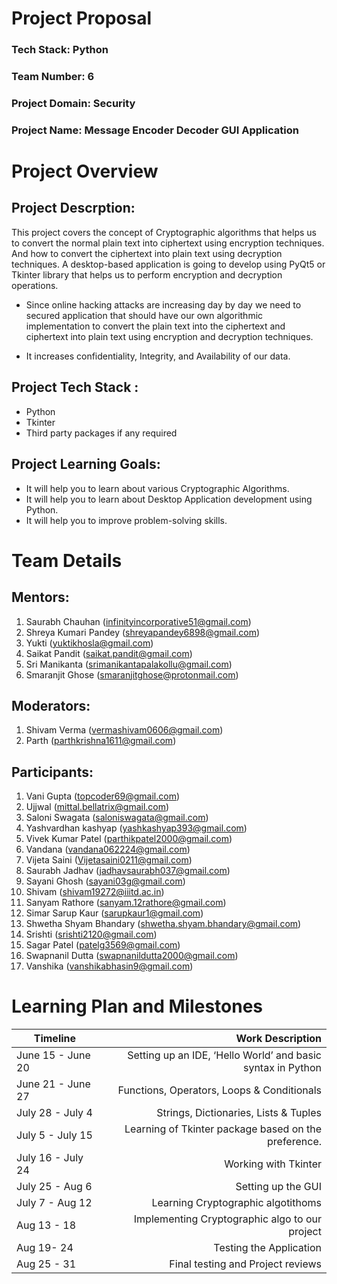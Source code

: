 # Project Proposal

### Tech Stack: Python

### Team Number: 6

### Project Domain: Security

### Project Name: Message Encoder Decoder GUI Application

# Project Overview

## Project Descrption:

This project covers the concept of Cryptographic algorithms that helps us to convert the normal plain text into ciphertext using encryption techniques. And how to convert the ciphertext into plain text using decryption techniques. A desktop-based application is going to develop using PyQt5 or Tkinter library that helps us to perform encryption and decryption operations.

- Since online hacking attacks are increasing day by day we need to secured application that should have our own algorithmic
  implementation to convert the plain text into the ciphertext and ciphertext into plain text using encryption and decryption techniques.

* It increases confidentiality, Integrity, and Availability of our data.

## Project Tech Stack :

- Python
- Tkinter
- Third party packages if any required

## Project Learning Goals:

- It will help you to learn about various Cryptographic Algorithms.
- It will help you to learn about Desktop Application development using Python.
- It will help you to improve problem-solving skills.

# Team Details

## Mentors:

1. Saurabh Chauhan (infinityincorporative51@gmail.com)
2. Shreya Kumari Pandey (shreyapandey6898@gmail.com)
3. Yukti (yuktikhosla@gmail.com)
4. Saikat Pandit (saikat.pandit@gmail.com)
5. Sri Manikanta (srimanikantapalakollu@gmail.com)
6. Smaranjit Ghose (smaranjitghose@protonmail.com)

## Moderators:

1. Shivam Verma (vermashivam0606@gmail.com)
2. Parth (parthkrishna1611@gmail.com)

## Participants:

1. Vani Gupta (topcoder69@gmail.com)
2. Ujjwal (mittal.bellatrix@gmail.com)
3. Saloni Swagata (saloniswagata@gmail.com)
4. Yashvardhan kashyap (yashkashyap393@gmail.com)
5. Vivek Kumar Patel (parthikpatel2000@gmail.com)
6. Vandana (vandana062224@gmail.com)
7. Vijeta Saini (Vijetasaini0211@gmail.com)
8. Saurabh Jadhav (jadhavsaurabh037@gmail.com)
9. Sayani Ghosh (sayani03g@gmail.com)
10. Shivam (shivam19272@iiitd.ac.in)
11. Sanyam Rathore (sanyam.12rathore@gmail.com)
12. Simar Sarup Kaur (sarupkaur1@gmail.com)
13. Shwetha Shyam Bhandary (shwetha.shyam.bhandary@gmail.com)
14. Srishti (srishti2120@gmail.com)
15. Sagar Patel (patelg3569@gmail.com)
16. Swapnanil Dutta (swapnanildutta2000@gmail.com)
17. Vanshika (vanshikabhasin9@gmail.com)

# Learning Plan and Milestones

| Timeline          |                                            Work Description |
| ----------------- | ----------------------------------------------------------: |
| June 15 - June 20 | Setting up an IDE, ‘Hello World’ and basic syntax in Python |
| June 21 - June 27 |                  Functions, Operators, Loops & Conditionals |
| July 28 - July 4  |                       Strings, Dictionaries, Lists & Tuples |
| July 5 - July 15  |        Learning of Tkinter package based on the preference. |
| July 16 - July 24 |                                        Working with Tkinter |
| July 25 - Aug 6   |                                          Setting up the GUI |
| July 7 - Aug 12   |                          Learning Cryptographic algotithoms |
| Aug 13 - 18       |              Implementing Cryptographic algo to our project |
| Aug 19- 24        |                                     Testing the Application |
| Aug 25 - 31       |                           Final testing and Project reviews |

